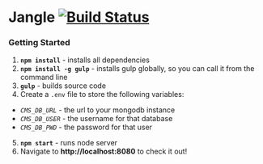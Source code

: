 # Jangle [![Build Status](https://travis-ci.org/RyanNHG/mongo-cms.svg?branch=master)](https://travis-ci.org/RyanNHG/mongo-cms)

### Getting Started
1. __`npm install`__ - installs all dependencies
2. __`npm install -g gulp`__ - installs gulp globally, so you can call it from the command line
3. __`gulp`__ - builds source code
4. Create a `.env` file to store the following variables:
* _`CMS_DB_URL`_ - the url to your mongodb instance
* _`CMS_DB_USER`_ - the username for that database
* _`CMS_DB_PWD`_ - the password for that user
5. __`npm start`__ - runs node server
6. Navigate to __http://localhost:8080__ to check it out!
